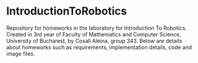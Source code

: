 # IntroductionToRobotics

Repository for homeworks in the laboratory for Introduction To Robotics. 
Created in 3rd year of Faculty of Mathematics and Computer Science, University of Bucharest, by Cosali Aleina, group 343.
Below are details about homeworks such as requirements, implementation details, code and image files.
